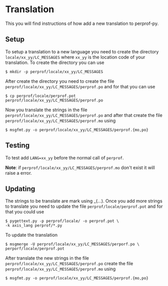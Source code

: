 Translation
===========

This you will find instructions of how add a new translation to perprof-py.

Setup
-----

To setup a translation to a new language you need to create the directory
`locale/xx_yy/LC_MESSAGES` where `xx_yy` is the location code of your
translation. To create the directory you can use

    $ mkdir -p perprof/locale/xx_yy/LC_MESSAGES

After create the directory you need to create the file
`perprof/locale/xx_yy/LC_MESSAGES/perprof.po` and for that you can use

    $ cp perprof/locale/perprof.pot perprof/locale/xx_yy/LC_MESSAGES/perprof.po

Now you translate the strings in the file
`perprof/locale/xx_yy/LC_MESSAGES/perprof.po` and after that create the file
`perprof/locale/xx_yy/LC_MESSAGES/perprof.mo` using

    $ msgfmt.py -o perprof/locale/xx_yy/LC_MESSAGES/perprof.{mo,po}

Testing
-------

To test add `LANG=xx_yy` before the normal call of `perprof`.

**Note**: if `perprof/locale/xx_yy/LC_MESSAGES/perprof.mo` don't exist it will
raise a error.

Updating
--------

The strings to be translate are mark using _(...). Once you add more strings to
translate you need to update the file `perprof/locale/perprof.pot` and for that you
could use

    $ pygettext.py -p perprof/locale/ -o perprof.pot \
    -k axis_lang perprof/*.py

To update the translation

    $ msgmerge -U perprof/locale/xx_yy/LC_MESSAGES/perporf.po \
    perporf/locale/perprof.pot

After translate the new strings in the file
`perprof/locale/xx_yy/LC_MESSAGES/perprof.po` create the file
`perprof/locale/xx_yy/LC_MESSAGES/perprof.mo` using

    $ msgfmt.py -o perprof/locale/xx_yy/LC_MESSAGES/perprof.{mo,po}
